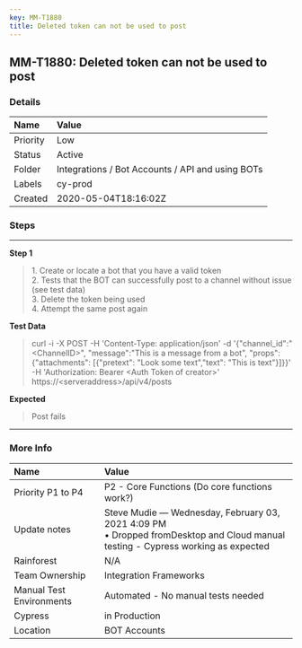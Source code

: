 ```yaml
---
key: MM-T1880
title: Deleted token can not be used to post
---
```


## MM-T1880: Deleted token can not be used to post

### Details

| Name     | Value                                            |
| :------- | :----------------------------------------------- |
| Priority | Low                                              |
| Status   | Active                                           |
| Folder   | Integrations / Bot Accounts / API and using BOTs |
| Labels   | cy-prod                                          |
| Created  | 2020-05-04T18:16:02Z                             |

### Steps

<hr/>

**Step 1**

> <article>1. Create or locate a bot that you have a valid token<br>2. Tests that the BOT can successfully post to a channel without issue (see test data)<br>3. Delete the token being used<br>4. Attempt the same post again</article>

**Test Data**

> <article>curl -i -X POST -H 'Content-Type: application/json' -d '{"channel_id":"&lt;ChannelID&gt;", "message":"This is a message from a bot", "props":{"attachments": [{"pretext": "Look some text","text": "This is text"}]}}' -H 'Authorization: Bearer &lt;Auth Token of creator&gt;' https://&lt;serveraddress&gt;/api/v4/posts</article>

**Expected**

> <article>Post fails</article>

<hr/>

### More Info

| Name                     | Value                                                                                                                              |
| :----------------------- | :--------------------------------------------------------------------------------------------------------------------------------- |
| Priority P1 to P4        | P2 - Core Functions (Do core functions work?)                                                                                      |
| Update notes             | Steve Mudie — Wednesday, February 03, 2021 4:09 PM<br>• Dropped fromDesktop and Cloud manual testing - Cypress working as expected |
| Rainforest               | N/A                                                                                                                                |
| Team Ownership           | Integration Frameworks                                                                                                             |
| Manual Test Environments | Automated - No manual tests needed                                                                                                 |
| Cypress                  | in Production                                                                                                                      |
| Location                 | BOT Accounts                                                                                                                       |
